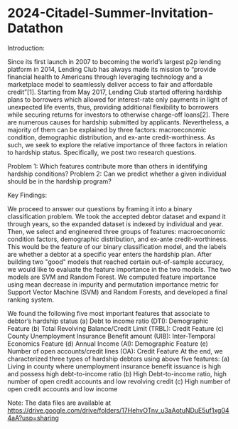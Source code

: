 # 2024-Citadel-Summer-Invitation-Datathon

Introduction:

Since its first launch in 2007 to becoming the world’s largest p2p lending platform in 2014, Lending Club has always made its mission to “provide financial health to Americans through leveraging technology and a marketplace model to seamlessly deliver access to fair and affordable credit”[1]. Starting from May 2017, Lending Club started offering hardship plans to borrowers which allowed for interest-rate only payments in light of unexpected life events, thus, providing additional flexibility to borrowers while securing returns for investors to otherwise charge-off loans[2].
There are numerous causes for hardship submitted by applicants. Nevertheless, a majority of them can be explained by three factors: macroeconomic condition, demographic distribution, and ex-ante credit-worthiness. As such, we seek to explore the relative importance of three factors in relation to hardship status. Specifically, we post two research questions.

Problem 1: Which features contribute more than others in identifying hardship conditions? 
Problem 2: Can we predict whether a given individual should be in the hardship program?


Key Findings:

We proceed to answer our questions by framing it into a binary classification problem. We took the accepted debtor dataset and expand it through years, so the expanded dataset is indexed by individual and year. Then, we select and engineered three groups of features: macroeconomic condition factors, demographic distribution, and ex-ante credit-worthiness. This would be the feature of our binary classification model, and the labels are whether a debtor at a specific year enters the hardship plan. After building two "good" models that reached certain out-of-sample accuracy, we would like to evaluate the feature importance in the two models. The two models are SVM and Random Forest. We computed feature importance using mean decrease in impurity and permutation importance metric for Support Vector Machine (SVM) and Random Forests, and developed a final ranking system.

We found the following five most important features that associate to debtor’s hardship status
(a) Debt to income ratio (DTI): Demographic Feature
(b) Total Revolving Balance/Credit Limit (TRBL): Credit Feature
(c) County Unemployment Insurance Benefit amount (UIB): Inter-Temporal Economics Feature (d) Annual Income (AI): Demographic Feature
(e) Number of open accounts/credit lines (OA): Credit Feature
At the end, we characterized three types of hardship debtors using above five features:
(a) Living in county where unemployment insurance benefit issuance is high and possess high debt-to-income ratio
(b) High Debt-to-income ratio, high number of open credit accounts and low revolving credit 
(c) High number of open credit accounts and low income

Note:
The data files are available at https://drive.google.com/drive/folders/17HehvOTnv_u3aAotuNDuE5uf1xg044aA?usp=sharing
